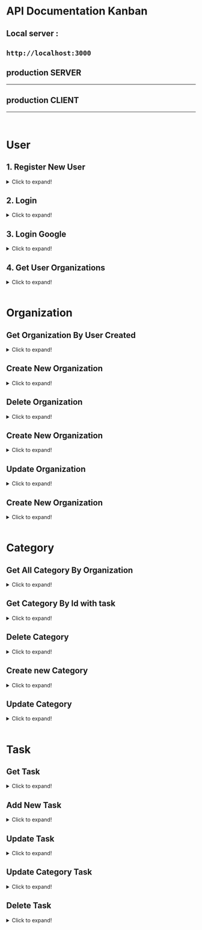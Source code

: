 # **API Documentation** Kanban
## Local server : 
  `http://localhost:3000`
----
## production SERVER 

---- 
## production CLIENT

----  
<br>

# User
## 1. Register New User
<details>
  <summary>Click to expand!</summary>
  
  ### Post/Create new todo.

  * **URL**

    `/register`


  * **Method:**

    `POST`
  
  * **Data Params**
    
    *data*

    ```json
    {
        "fullname": "Member 1",
        "username": "member1",
        "email": "member1@mail.com",
        "password": "11111111"
    }
    ```

  * **Success Response**

    * **Code:** 201 <br />
      **Content:** 
      ```json
      {
        "status": 201,
        "user": {
            "id": 4,
            "fullname": "Member 1",
            "email": "member1@mail.com"
        }
      }
      ```
  
  * **Error Response:**

    * **Code:** 400 BAD  REQUEST <br />
      **Content:** 
      ```json
      {
        "status": 400,
        "message": [
          {
            "errors": "Fullname is required, can't be empty!",
            "field": "fullname"
          },
          {
            "errors": "Email is required, can't be empty!",
            "field": "email"
          },
          {
            "errors": "Email must be valid an email address",
            "field": "email"
          },
          {
            "errors": " is required, can't be empty!",
            "field": "password"
          },
          {
            "errors": "Password minimal 8 character!",
            "field": "password"
          }
        ]
      }
      ```

    OR

    * **Code:** 500 INTERNAL SERVER ERROR <br />
      **Content:** 
      ```javascript
      { error : "Something error message from server" }
      ```  
</details>   


## 2. Login
<details>
  <summary>Click to expand!</summary>
  
  ### login

  * **URL**

    `/login`


  * **Method:**

    `POST` 

  * **Data Params**
    
    *data*

    ```js
    { 
      "email": "member1@mail.com", 
      "password": "asdasdsaere"
    }
    ```

  * **Success Response**

    * **Code:** 201 <br />
      **Content:** 
      ```json
      { 
        "id": 9, 
        "email": "rpratama.sky@gmail.com", 
        "fullname": "Riyan Pratama", 
        "access_token": "eyJhbGciOiJIUzI1NiJ9."
      }
      ```
  
  * **Error Response:**

    * **Code:** 400 BAD  REQUEST <br />
      **Content:** 
      ```json
      { 
        "email": "member1@mail.com", 
        "password": "11111111"
      }
      ```

    OR

    * **Code:** 500 INTERNAL SERVER ERROR <br />
      **Content:** 
      ```javascript
      { error : "Something error message from server" }
      ```  
</details> 

## 3. Login Google
<details>
  <summary>Click to expand!</summary>
  
  ### login

  * **URL**

    `/googlesignin`


  * **Method:**

    `POST` 

  * **Data Params**
    
    *data*

    ```js
    { 
      "google_access_token": "xsxBHAJKanKBSD,MABtu784wy"
    }
    ```

  * **Success Response**

    * **Code:** 201 <br />
      **Content:** 
      ```json
      { 
        "id": 9, 
        "email": "rpratama.sky@gmail.com", 
        "fullname": "Riyan Pratama", 
        "access_token": "eyJhbGciOiJIUzI1NiJ9."
      }
      ```
  
  * **Error Response:**

    * **Code:** 400 BAD  REQUEST <br />
      **Content:** 
      ```json
      {
        "message": "Wrong email / password!",
        "status": 401
      }
      ```

    OR

    * **Code:** 500 INTERNAL SERVER ERROR <br />
      **Content:** 
      ```javascript
      { error : "Something error message from server" }
      ```  
</details> 


## 4. Get User Organizations
<details>
  <summary>Click to expand!</summary>
  
  ### get user organization

  * **URL**

    `/organizations`


  * **Method:**

    `GET` 

  * **Header Params**
    
    *data*

    ```json
    { 
      "access_token": "unique_token"
    }
    ```

  * **Success Response**

    * **Code:** 200 <br />
      **Content:** 
      ```json
      {
        "id": 4,
        "fullname": "Member 1",
        "email": "member1@mail.com",
        "createdAt": "2020-11-06T10:24:38.576Z",
        "updatedAt": "2020-11-06T10:24:38.576Z",
        "Organizations": [
          {
            "id": 1,
            "name": "team-sultan",
            "UserId": 1,
            "createdAt": "2020-11-05T14:54:56.432Z",
            "updatedAt": "2020-11-05T14:54:56.432Z",
            "UserOrganizations": {
              "createdAt": "2020-11-06T10:45:32.018Z",
              "updatedAt": "2020-11-06T10:45:32.018Z",
              "OrganizationId": 1,
              "UserId": 4
            }
          }
        ]
      }
      ```
  
  * **Error Response:**

    * **Code:** 500 INTERNAL SERVER ERROR <br />
      **Content:** 
      ```javascript
      { error : "Something error message from server" }
      ```  
</details> 

<br>

# Organization

## Get Organization By User Created
<details>
  <summary>Click to expand!</summary>
  
  ### Get all todos data.

  * **URL**

    `/organizations`

  * **Method:**

    `GET`

  * **URL Headers**
    
    **required**
    ```json
      {
        "accesstoken": "accesstoken" 
      }
    ```

  * **Success Response:**

    * **Code:** 200 <br />
      **Content:** 
      ```javascript
      {
      "status": 200,
      "organization": {
        "id": 1,
        "name": "team-sultan",
        "UserId": 1,
        "createdAt": "2020-11-05T14:54:56.432Z",
        "updatedAt": "2020-11-05T14:54:56.432Z",
        "Categories": [
          {
            "id": 1,
            "name": "Backlog",
            "UserId": 1,
            "OrganizationId": 1,
            "createdAt": "2020-11-05T14:55:08.390Z",
            "updatedAt": "2020-11-05T14:55:08.390Z",
            "Tasks": [
              {
                  "id": 1,
                  "name": "Deploy Firebase Edited",
                  "description": "Description Lorem Ipsum is simply dummy text of the printing and typesetting industry.",
                  "UserId": 1,
                  "CategoryId": 1,
                  "OrganizationId": 1,
                  "createdAt": "2020-11-05T15:38:00.866Z",
                  "updatedAt": "2020-11-06T04:19:00.178Z",
                  "User": {
                    "id": 1,
                    "fullname": "admin 1",
                    "email": "admin1@mail.com"
                  }
                }]
              },
            { ... }
          ] 
        }
      }
      ```

  * **Error Response:** 

    * **Code:** 500 INTERNAL SERVER ERROR <br />
      **Content:** 
      ```javascript
      { error : "Something error message from server" }
      ``` 
</details>

## Create New Organization 

<details>
  <summary>Click to expand!</summary>
  
  ### Post/Create Organization.

  * **URL**

    `/organizations`


  * **Method:**

    `POST`
  
  * **URL Headers**
    
    **required**
    ```json
      {
        "accesstoken": "accesstoken" 
      }
    ```

  * **Data Params**
    
    *data*

    ```json
    {
      "name": "team-avenger"
    }
    ```

  * **Success Response**

    * **Code:** 201 <br />
      **Content:** 
      ```json
      {
        "id": 2,
        "name": "team-avenger",
        "UserId": 1,
        "updatedAt": "2020-11-06T08:23:27.351Z",
        "createdAt": "2020-11-06T08:23:27.351Z"
      }
      ```
  
  * **Error Response:**

    * **Code:** 400 BAD  REQUEST <br />
      **Content:** 
      ```json
      {
        "status": 400,
        "message": [
          {
            "errors": "Organization name is required, can't be empty!",
            "field": "name"
          }
        ]
      }
      ```

    OR

    * **Code:** 500 INTERNAL SERVER ERROR <br />
      **Content:** 
      ```javascript
      { error : "Something error message from server" }
      ```  
</details>   

## Delete Organization 

<details>
  <summary>Click to expand!</summary>
  
  ### Post/Create Organization.

  * **URL**

    `/organizations`
  
  * **URL Headers**
    **required**

    `Id=[integer]`

  * **Method:**

    `DELETE`
  
  * **URL Headers**
    
    **required**
    ```json
      {
        "accesstoken": "accesstoken" 
      }
    ``` 

  * **Success Response**

    * **Code:** 200 <br />
      **Content:** 
      ```json
      {
        "status": 200,
        "message": "Success deleted organization My Organization!"
      }
      ```
  
  * **Error Response:**

    * **Code:** 400 BAD  REQUEST <br />
      **Content:** 
      ```json
      {
        "status": 400,
        "message": [
          {
            "errors": "Organization name is required, can't be empty!",
            "field": "name"
          }
        ]
      }
      ```

    OR

    * **Code:** 500 INTERNAL SERVER ERROR <br />
      **Content:** 
      ```javascript
      { error : "Something error message from server" }
      ```  
</details>   

## Create New Organization 

<details>
  <summary>Click to expand!</summary>
  
  ### Post/Create Organization.

  * **URL**

    `/organizations`


  * **Method:**

    `POST`
  
  * **URL Headers**
    
    **required**
    ```json
      {
        "accesstoken": "accesstoken" 
      }
    ```

  * **Data Params**
    
    *data*

    ```json
    {
      "name": "team-avenger"
    }
    ```

  * **Success Response**

    * **Code:** 201 <br />
      **Content:** 
      ```json
      {
        "id": 2,
        "name": "team-avenger",
        "UserId": 1,
        "updatedAt": "2020-11-06T08:23:27.351Z",
        "createdAt": "2020-11-06T08:23:27.351Z"
      }
      ```
  
  * **Error Response:**

    * **Code:** 400 BAD  REQUEST <br />
      **Content:** 
      ```json
      {
        "status": 400,
        "message": [
          {
            "errors": "Organization name is required, can't be empty!",
            "field": "name"
          }
        ]
      }
      ```

    OR

    * **Code:** 500 INTERNAL SERVER ERROR <br />
      **Content:** 
      ```javascript
      { error : "Something error message from server" }
      ```  
</details>   

## Update Organization 

<details>
  <summary>Click to expand!</summary>
  
  ### Post/Create Organization.

  * **URL**

    `/organizations`
  
  * **URL Headers**
    **required**

    `Id=[integer]`

  * **Method:**

    `DELETE`
  
  * **URL Headers**
    
    **required**
    ```json
      {
        "accesstoken": "accesstoken" 
      }
    ``` 

  * **Success Response**

    * **Code:** 200 <br />
      **Content:** 
      ```json
      {
        "status": 200,
        "message": "Success deleted organization My Organization!"
      }
      ```
  
  * **Error Response:**

    * **Code:** 400 BAD  REQUEST <br />
      **Content:** 
      ```json
      {
        "status": 400,
        "message": [
          {
            "errors": "Organization name is required, can't be empty!",
            "field": "name"
          }
        ]
      }
      ```

    OR
    * **Code:** 401 UNAUTHORIZE <br />
      **Content:** 
      ```json
      {
        "message": "Not authorize, For members only!",
        "status": 401
      }
      ```

    * **Code:** 500 INTERNAL SERVER ERROR <br />
      **Content:** 
      ```javascript
      { error : "Something error message from server" }
      ```  
</details>   

## Create New Organization 

<details>
  <summary>Click to expand!</summary>
  
  ### Post/Create Organization.

  * **URL**

    `/organizations/member`


  * **Method:**

    `POST`
  
  * **URL Headers**
    
    **required**
    ```json
      {
        "accesstoken": "accesstoken" 
      }
    ```

  * **Data Params**
    
    *data*

    ```json
    {
      "OrganizationId": 1,
      "email": "admin2@mail.com"
    }
    ```

  * **Success Response**

    * **Code:** 201 <br />
      **Content:** 
      ```json
      {
        "status": 201,
        "message": "Successfully add new member to organization!",
        "member": {
          "id": 3,
          "email": "admin2@mail.com",
          "fullname": "admin 2"
        }
      }
      ```
  
  * **Error Response:**

    * **Code:** 4004 NOT FOUND <br />
      **Content:** 
      ```json
      {
        "message": "User not found!",
        "status": 401
      }
      ```

    OR

    * **Code:** 500 INTERNAL SERVER ERROR <br />
      **Content:** 
      ```javascript
      { error : "Something error message from server" }
      ```  
</details>   

<br>

# Category

## Get All Category By Organization
<details>
  <summary>Click to expand!</summary>
  
  ### Get all category with task

  * **URL**

    `/categories?organizationid=[integer]`


  * **Method:**

    `GET` 

  * **Url Query Params**

    `organizationid=[integer]`

  * **Header Params**
    
    *data* 
    ```json
    { 
      "access_token": "unique_token"
    }
    ```

  * **Success Response**

    * **Code:** 200 <br />
      **Content:** 
      ```json
      [{
          "id": 1,
          "name": "Backlog",
          "UserId": 1,
          "OrganizationId": 1,
          "createdAt": "2020-11-05T14:55:08.390Z",
          "updatedAt": "2020-11-05T14:55:08.390Z",
          "Tasks": [
            {
              "id": 1,
              "name": "Deploy Firebase Edited",
              "description": "Description Lorem Ipsum is simply dummy text of the printing and typesetting industry.",
              "UserId": 1,
              "CategoryId": 1,
              "OrganizationId": 1,
              "createdAt": "2020-11-05T15:38:00.866Z",
              "updatedAt": "2020-11-06T04:19:00.178Z",
              "User": {
                "id": 1,
                "fullname": "admin 1",
                "email": "admin1@mail.com"
              }
            }]
        }, { ... }
      ]
      ```
  
  * **Error Response:**

    * **Code:** 500 INTERNAL SERVER ERROR <br />
      **Content:** 
      ```javascript
      { error : "Something error message from server" }
      ```  
</details> 

## Get Category By Id with task
<details>
  <summary>Click to expand!</summary>
  
  ### Get all category with task

  * **URL**

    `/categories`


  * **Method:**

    `GET` 

  * **Url Params**

    `id=[integer]`

  * **Header Params**
    
    *data* 
    ```json
    { 
      "access_token": "unique_token"
    }
    ```

  * **Success Response**

    * **Code:** 200 <br />
      **Content:** 
      ```json
      {
        "id": 1,
        "name": "Backlog",
        "UserId": 1,
        "OrganizationId": 1,
        "createdAt": "2020-11-05T14:55:08.390Z",
        "updatedAt": "2020-11-05T14:55:08.390Z",
        "Tasks": [
          {
            "id": 1,
            "name": "Deploy Firebase Edited",
            "description": "Description Lorem Ipsum is simply dummy text of the printing and typesetting industry.",
            "UserId": 1,
            "CategoryId": 1,
            "OrganizationId": 1,
            "createdAt": "2020-11-05T15:38:00.866Z",
            "updatedAt": "2020-11-06T04:19:00.178Z",
            "User": {
              "id": 1,
              "fullname": "admin 1",
              "email": "admin1@mail.com"
            }
          }
        ]
      }
      ```
  
  * **Error Response:**

    * **Code:** 500 INTERNAL SERVER ERROR <br />
      **Content:** 
      ```javascript
      { error : "Something error message from server" }
      ```  
</details> 

## Delete Category 

<details>
  <summary>Click to expand!</summary>
  
  ### Post/Create Organization.

  * **URL**

    `/categories`
  
  * **URL Headers**
    **required**

    `Id=[integer]`

  * **Method:**

    `DELETE`
  
  * **URL Headers**
    
    **required**
    ```json
      {
        "accesstoken": "accesstoken" 
      }
    ``` 
  
  * **Data Params**  
    **data**

    ```json
    {
      "OrganizationId": 1
    }
    ```

  * **Success Response**

    * **Code:** 200 <br />
      **Content:** 
      ```json
      {
        "status": 200,
        "message": "Success deleted category!"
      }
      ```
  
  * **Error Response:**

    * **Code:** 401 UNAUTHORIZE <br />
      **Content:** 
      ```json
      {
        "message": "Authentication failed!",
        "status": 401
      }
      ```

    OR

    * **Code:** 500 INTERNAL SERVER ERROR <br />
      **Content:** 
      ```javascript
      { error : "Something error message from server" }
      ```  
</details>   

## Create new Category
<details>
  <summary>Click to expand!</summary>
  
  ### Post/Create new category.

  * **URL**

    `/categories`


  * **Method:**

    `POST`
  
  * **Data Params**
    
    *data*

    ```json
    {
      "name": "Backlog",
      "OrganizationId": 5
    }
    ```

  * **Success Response**

    * **Code:** 201 <br />
      **Content:** 
      ```json
      {
        "status": 201,
        "category": {
          "id": 5,
          "name": "Backlog",
          "UserId": 4,
          "OrganizationId": 5,
          "updatedAt": "2020-11-06T12:55:33.807Z",
          "createdAt": "2020-11-06T12:55:33.807Z"
        }
      } 
      ```
  
  * **Error Response:**

    * **Code:** 400 BAD  REQUEST <br />
      **Content:** 
      ```json
      {
        "status": 400,
        "message": [
          {
            "errors": "Category name is required, can't be empty!",
            "field": "name"
          }
        ]
      }
      ```

    OR
  * **Code:** 401 UNAUTHORIZE <br />
    **Content:** 

    ```json
    {
      "message": "Not authorize, For members only!",
      "status": 401
    }
    ```

    OR

    * **Code:** 500 INTERNAL SERVER ERROR <br />
      **Content:** 
      ```javascript
      { error : "Something error message from server" }
      ```  
</details>   

## Update Category
<details>
  <summary>Click to expand!</summary>
  
  ### Update category.

  * **URL**

    `/categories`

  * **URL Headers**
    **required**

    `Id=[integer]`

  * **Method:**

    `POST`
  
  * **Data Params**
    
    *data*

    ```json
    {
      "name": "Backlog",
      "OrganizationId": 5
    }
    ```

  * **Success Response**

    * **Code:** 200 <br />
      **Content:** 
      ```json
      {
        "status": 200,
        "category": {
          "id": 1,
          "name": "Backlog Edit",
          "UserId": 1,
          "OrganizationId": 1,
          "createdAt": "2020-11-05T14:55:08.390Z",
          "updatedAt": "2020-11-06T14:14:42.079Z"
        }
      }
      ```
  
  * **Error Response:**

    * **Code:** 400 BAD  REQUEST <br />
      **Content:** 
      ```json
      {
        "status": 400,
        "message": [
          {
            "errors": "Category name is required, can't be empty!",
            "field": "name"
          }
        ]
      }
      ```

    OR
  * **Code:** 401 UNAUTHORIZE <br />
    **Content:** 

    ```json
    {
      "message": "Not authorize, For members only!",
      "status": 401
    }
    ```

    OR

    * **Code:** 500 INTERNAL SERVER ERROR <br />
      **Content:** 
      ```javascript
      { error : "Something error message from server" }
      ```  
</details>   

<br>

# Task

## Get Task
<details>
  <summary>Click to expand!</summary>
  
  ### get Task By Id

  * **URL**

    `/tasks/1?organizations=1`


  * **Method:**

    `GET` 

  * **Url Params**
    **required**

    `id=[integer]`

  *  **Url Query Params**
    **required**
    
    `organizationid=[integer]`


  * **Header Params**
    
    *data*

    ```json
    { 
      "access_token": "unique_token"
    }
    ```

  * **Success Response**

    * **Code:** 200 <br />
      **Content:** 
      ```json
      {
        "status": 200,
        "task": {
          "id": 1,
          "name": "Deploy Firebase Edited",
          "description": "Description Lorem Ipsum is simply dummy text of the printing and typesetting industry.",
          "UserId": 1,
          "CategoryId": 1,
          "OrganizationId": 1,
          "createdAt": "2020-11-05T15:38:00.866Z",
          "updatedAt": "2020-11-06T04:19:00.178Z",
          "User": {
            "id": 1,
            "fullname": "admin 1",
            "email": "admin1@mail.com"
          }
        }
      }
      ```
  
  * **Error Response:**

    * **Code:** 500 INTERNAL SERVER ERROR <br />
      **Content:** 
      ```javascript
      { error : "Something error message from server" }
      ```  
</details> 

 
## Add New Task
<details>
  <summary>Click to expand!</summary>
  
  ### Post/Create new task.

  * **URL**

    `/tasks`

  * **Method:**

    `POST`
  
  * **Data Params**
    
    *data*

    ```json
    {
      "name": "Deploy Firebase",
      "description": "Lorem Ipsum is simply dummy text of.",
      "OrganizationId": 1, 
      "CategoryId": 1
    }
    ```

  * **Success Response**

    * **Code:** 201 <br />
      **Content:** 
      ```json
      {
        "status": 201,
        "task": {
          "id": 15,
          "name": "Deploy Firebase",
          "description": "Lorem Ipsum is simply dummy text of the printing and typesetting industry.",
          "OrganizationId": 1,
          "CategoryId": 1,
          "UserId": 1,
          "updatedAt": "2020-11-06T14:24:11.822Z",
          "createdAt": "2020-11-06T14:24:11.822Z"
        }
      }
      ```
  
  * **Error Response:**

    * **Code:** 400 BAD  REQUEST <br />
      **Content:** 
      ```json
      {
        "status": 400,
        "message": [
          {
            "errors": "Task name is required, can't be empty!",
            "field": "name"
          },
          {
            "errors": "Description is required, can't be empty!",
            "field": "description"
          }
        ]
      }
      ```

    OR

    * **Code:** 500 INTERNAL SERVER ERROR <br />
      **Content:** 
      ```javascript
      { error : "Something error message from server" }
      ```  
</details>   

## Update Task
<details>
  <summary>Click to expand!</summary>
  
  ### get Task By Id

  * **URL**

    `/tasks`


  * **Method:**

    `PUT` 

  * **Url Params**
    **required**

    `id=[integer]` 

  * **Header Params**
    
    *data*

    ```json
    { 
      "access_token": "unique_token"
    }
    ```

    ```json
    {
      "name": "Backlog Progres Edited",
      "description": "New Description",
      "CategoryId": 4,
      "OrganizationId": 1
    }
    ```

  * **Success Response**

    * **Code:** 200 <br />
      **Content:** 
      ```json
      {
        "status": 200,
        "task": {
          "id": 7,
          "name": "Backlog Progres Edited",
          "description": "New Description",
          "UserId": 1,
          "CategoryId": 4,
          "OrganizationId": 1,
          "createdAt": "2020-11-06T04:09:36.594Z",
          "updatedAt": "2020-11-06T14:33:12.619Z"
        }
      }
      ```
  
  * **Error Response:**

    * **Code:** 401 UNAUTHORIZE<br />
      **Content:** 
      ```json
        {
          "message": "Not authorize delete or update!",
          "status": 401
        }
      ```

      OR

  * **Error Response:**

    * **Code:** 500 INTERNAL SERVER ERROR <br />
      **Content:** 
      ```javascript
      { error : "Something error message from server" }
      ```  
</details> 
 
 ## Update Category Task
<details>
  <summary>Click to expand!</summary>
  
  ### get Task By Id

  * **URL**

    `/tasks`


  * **Method:**

    `PATCH` 

  * **Url Params**
    **required**

    `id=[integer]` 

  * **Header Params**
    
    *data*

    ```json
    { 
      "access_token": "unique_token"
    }
    ```

    ```json
    { 
      "CategoryId": 4,
      "OrganizationId": 1
    }
    ```

  * **Success Response**

    * **Code:** 200 <br />
      **Content:** 
      ```json
      {
        "status": 200,
        "task": {
          "id": 7,
          "name": "Backlog Progres Edited",
          "description": "New Description",
          "UserId": 1,
          "CategoryId": 4,
          "OrganizationId": 1,
          "createdAt": "2020-11-06T04:09:36.594Z",
          "updatedAt": "2020-11-06T14:33:12.619Z"
        }
      }
      ```
  
  * **Error Response:**

    * **Code:** 401 UNAUTHORIZE<br />
      **Content:** 
      ```json
        {
          "message": "Not authorize delete or update!",
          "status": 401
        }
      ```

      OR

  * **Error Response:**

    * **Code:** 500 INTERNAL SERVER ERROR <br />
      **Content:** 
      ```javascript
      { error : "Something error message from server" }
      ```  
</details> 
 
 ## Delete Task 

<details>
  <summary>Click to expand!</summary>
  
  ### Delete task

  * **URL**

    `/tasks`
  
  * **URL Headers**
    **required**

    `Id=[integer]`

  * **Method:**

    `DELETE`
  
  * **URL Headers**
    
    **required**
    ```json
      {
        "accesstoken": "accesstoken" 
      }
    ``` 

  * **Success Response**

    * **Code:** 200 <br />
      **Content:** 
      ```json
      {
        "status": 200,
        "message": "Success deleted task!"
      }
      ```
  
  * **Error Response:**

    * **Code:** 401 UNAUTHORIZE <br />
      **Content:** 
      ```json
      {
        "message": "Task id not found!",
        "status": 404
      }
      ```

    OR

    * **Code:** 500 INTERNAL SERVER ERROR <br />
      **Content:** 
      ```javascript
      { error : "Something error message from server" }
      ```  
</details>  